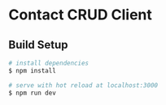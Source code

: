 # Contact CRUD Client

## Build Setup

``` bash
# install dependencies
$ npm install

# serve with hot reload at localhost:3000
$ npm run dev
```
